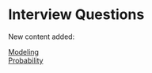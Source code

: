 # Interview Questions  
New content added:

[Modeling](modeling.md)  
[Probability](probability.md)  